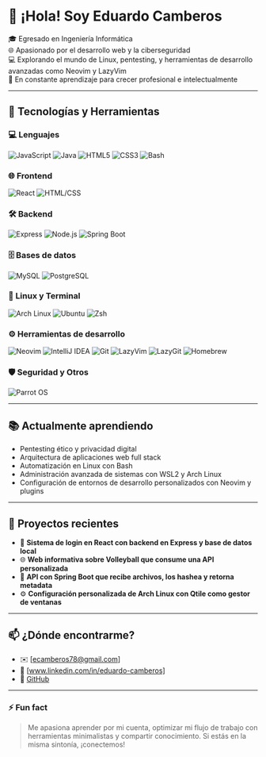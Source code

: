 # 👋 ¡Hola! Soy Eduardo Camberos

🎓 Egresado en Ingeniería Informática  
🌐 Apasionado por el desarrollo web y la ciberseguridad  
💻 Explorando el mundo de Linux, pentesting, y herramientas de desarrollo avanzadas como Neovim y LazyVim  
🚀 En constante aprendizaje para crecer profesional e intelectualmente  

---

## 🚀 Tecnologías y Herramientas

### 💻 Lenguajes  
![JavaScript](https://img.shields.io/badge/-JavaScript-F7DF1E?logo=javascript&logoColor=black&style=for-the-badge)
![Java](https://img.shields.io/badge/-Java-007396?logo=java&logoColor=white&style=for-the-badge)
![HTML5](https://img.shields.io/badge/-HTML5-E34F26?logo=html5&logoColor=white&style=for-the-badge)
![CSS3](https://img.shields.io/badge/-CSS3-1572B6?logo=css3&logoColor=white&style=for-the-badge)
![Bash](https://img.shields.io/badge/-Bash-4EAA25?logo=gnubash&logoColor=white&style=for-the-badge)

### 🌐 Frontend  
![React](https://img.shields.io/badge/-React-61DAFB?logo=react&logoColor=black&style=for-the-badge)
![HTML/CSS](https://img.shields.io/badge/-HTML%2FCSS-E34F26?logo=html5&logoColor=white&style=for-the-badge)

### 🛠️ Backend  
![Express](https://img.shields.io/badge/-Express-000000?logo=express&logoColor=white&style=for-the-badge)
![Node.js](https://img.shields.io/badge/-Node.js-339933?logo=nodedotjs&logoColor=white&style=for-the-badge)
![Spring Boot](https://img.shields.io/badge/-Spring_Boot-6DB33F?logo=springboot&logoColor=white&style=for-the-badge)

### 🗄️ Bases de datos  
![MySQL](https://img.shields.io/badge/-MySQL-4479A1?logo=mysql&logoColor=white&style=for-the-badge)
![PostgreSQL](https://img.shields.io/badge/-PostgreSQL-4169E1?logo=postgresql&logoColor=white&style=for-the-badge)

### 🐧 Linux y Terminal  
![Arch Linux](https://img.shields.io/badge/-Arch_Linux-1793D1?logo=archlinux&logoColor=white&style=for-the-badge)
![Ubuntu](https://img.shields.io/badge/-Ubuntu-E95420?logo=ubuntu&logoColor=white&style=for-the-badge)
![Zsh](https://img.shields.io/badge/-Zsh-89E051?logo=gnubash&logoColor=white&style=for-the-badge)

### ⚙️ Herramientas de desarrollo  
![Neovim](https://img.shields.io/badge/-Neovim-57A143?logo=neovim&logoColor=white&style=for-the-badge)
![IntelliJ IDEA](https://img.shields.io/badge/-IntelliJ_IDEA-000000?logo=intellijidea&logoColor=white&style=for-the-badge)
![Git](https://img.shields.io/badge/-Git-F05032?logo=git&logoColor=white&style=for-the-badge)
![LazyVim](https://img.shields.io/badge/-LazyVim-2C2C32?logo=neovim&logoColor=green&style=for-the-badge)
![LazyGit](https://img.shields.io/badge/-LazyGit-FF6C37?logo=git&logoColor=white&style=for-the-badge)
![Homebrew](https://img.shields.io/badge/-Homebrew-FBB040?logo=homebrew&logoColor=black&style=for-the-badge)

### 🛡️ Seguridad y Otros  
![Parrot OS](https://img.shields.io/badge/-Parrot_OS-1F1F1F?logo=linux&logoColor=white&style=for-the-badge)

---

## 📚 Actualmente aprendiendo

- Pentesting ético y privacidad digital
- Arquitectura de aplicaciones web full stack
- Automatización en Linux con Bash
- Administración avanzada de sistemas con WSL2 y Arch Linux
- Configuración de entornos de desarrollo personalizados con Neovim y plugins

---

## 🌱 Proyectos recientes

- 🔐 **Sistema de login en React con backend en Express y base de datos local**
- 🌐 **Web informativa sobre Volleyball que consume una API personalizada**
- 💾 **API con Spring Boot que recibe archivos, los hashea y retorna metadata**
- ⚙️ **Configuración personalizada de Arch Linux con Qtile como gestor de ventanas**

---

## 📫 ¿Dónde encontrarme?

- ✉️ [ecamberos78@gmail.com]
- 💼 [www.linkedin.com/in/eduardo-camberos]
- 🐧 [GitHub](https://github.com/C4mb3r0s)

---

### ⚡ Fun fact

> Me apasiona aprender por mi cuenta, optimizar mi flujo de trabajo con herramientas minimalistas y compartir conocimiento. Si estás en la misma sintonía, ¡conectemos!

